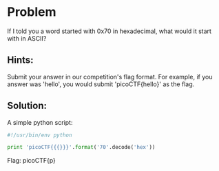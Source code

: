 # Problem
If I told you a word started with 0x70 in hexadecimal, what would it start with in ASCII?

## Hints:
Submit your answer in our competition's flag format. For example, if you answer was 'hello', you would submit 'picoCTF{hello}' as the flag.

## Solution:

A simple python script:
```python
#!/usr/bin/env python

print 'picoCTF{{{}}}'.format('70'.decode('hex'))
```

Flag: picoCTF{p}